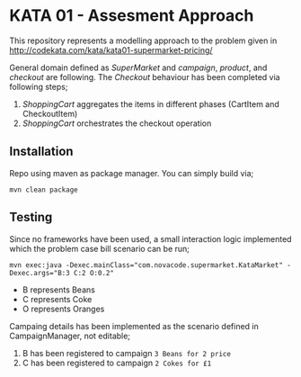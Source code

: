 # KATA 01 - Assesment Approach

This repository represents a modelling approach to the problem given in
http://codekata.com/kata/kata01-supermarket-pricing/

General domain defined as *SuperMarket* and *campaign*, *product*, and *checkout* are following. The *Checkout* behaviour has been completed via following steps;
1. *ShoppingCart* aggregates the items in different phases (CartItem and CheckoutItem)
2. *ShoppingCart* orchestrates the checkout operation

## Installation

Repo using maven as package manager. You can simply build via;

```mvn clean package```

## Testing
Since no frameworks have been used, a small interaction logic implemented which the problem case bill scenario can be run;

```mvn exec:java -Dexec.mainClass="com.novacode.supermarket.KataMarket" -Dexec.args="B:3 C:2 O:0.2"```

* B represents Beans
* C represents Coke
* O represents Oranges

Campaing details has been implemented as the scenario defined in CampaignManager, not editable;
 
 1. B has been registered to campaign `3 Beans for 2 price`
 2. C has been registered to campaign `2 Cokes for £1`
 
